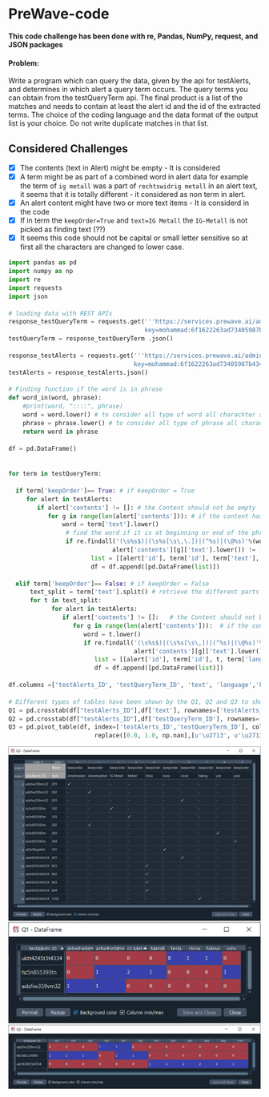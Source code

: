 # PreWave-code

**This code challenge has been done with re, Pandas, NumPy, request, and JSON packages**
#### Problem:
Write a program which can query the data, given by the api for testAlerts, and determines in which alert a
query term occurs. The query terms you can obtain from the testQueryTerm api.
The final product is a list of the matches and needs to contain at least the alert id and the id of the extracted
terms. The choice of the coding language and the data format of the output list is your choice. Do not write
duplicate matches in that list.

## Considered Challenges
- [x] The contents (text in Alert) might be empty -  It is considered
- [x] A term might be as part of a combined word in alert data for example the term of ```ig metall``` was a part of ```rechtswidrig metall``` in an alert text, it seems that it is totally different - it considered as non term in alert.
- [x] An alert content might have two or more text items - It is considerd in the code
- [x] If in term the ```keepOrder=True``` and ```text=IG Metall``` the ```IG-Metall``` is not picked as finding text (??)
- [x] It seems this code should not be capital or small letter sensitive so at first all the characters are changed to lower case.

```python
import pandas as pd
import numpy as np
import re
import requests
import json

# loading data with REST APIs
response_testQueryTerm = requests.get('''https://services.prewave.ai/adminInterface/api/testQueryTerm?
                                      key=mohammad:6f1622263ad73405987b4340e1f88e0f3df51af8c46cc64c2d4a31cff5e05d92''')
testQueryTerm = response_testQueryTerm .json()

response_testAlerts = requests.get('''https://services.prewave.ai/adminInterface/api/testAlerts?
                                   key=mohammad:6f1622263ad73405987b4340e1f88e0f3df51af8c46cc64c2d4a31cff5e05d92''')
testAlerts = response_testAlerts.json()

# Finding function if the word is in phrase
def word_in(word, phrase):
    #print(word, "::::", phrase)
    word = word.lower() # to consider all type of word all charachter should be in lower
    phrase = phrase.lower() # to consider all type of phrase all charachter should be in lower
    return word in phrase

df = pd.DataFrame()


for term in testQueryTerm:

  if term['keepOrder']== True: # if keepOrder = True
     for alert in testAlerts:
        if alert['contents'] != []: # the Content should not be empty
           for g in range(len(alert['contents'])): # if the content has more than one text item
               word = term['text'].lower()
                # find the word if it is at beginning or end of the phrase, or it has "," or "." after itself
                if re.findall('(\s%s$)|(\s%s[\s\,\.])|(^%s)|(\@%s)'%(word, word, word, word), 
                             alert['contents'][g]['text'].lower()) != []:
                       list = [[alert['id'], term['id'], term['text'], term['language'], term['keepOrder']]]
                       df = df.append([pd.DataFrame(list)])
  
  elif term['keepOrder']== False: # if keepOrder = False
      text_split = term['text'].split() # retrieve the different parts of a multiple terms
      for t in text_split:
            for alert in testAlerts:
               if alert['contents'] != []:   # the Content should not be empty
                  for g in range(len(alert['contents'])):  # if the content has more than one text item
                     word = t.lower()
                     if re.findall('(\s%s$)|(\s%s[\s\,])|(^%s)|(\@%s)'%(word, word, word, word),
                                   alert['contents'][g]['text'].lower()) != []:
                        list = [[alert['id'], term['id'], t, term['language'], term['keepOrder']]]
                        df = df.append([pd.DataFrame(list)])

df.columns =['testAlerts_ID', 'testQueryTerm_ID', 'text', 'language','keeporder']

# Different types of tables have been shown by the Q1, Q2 and Q3 to show non-duplicate and duplicate matches
Q1 = pd.crosstab(df["testAlerts_ID"],df['text'], rownames=['testAlerts_ID'], colnames=["text"])
Q2 = pd.crosstab(df["testAlerts_ID"],df['testQueryTerm_ID'], rownames=['testAlerts_ID'], colnames=["testQueryTerm_ID"])
Q3 = pd.pivot_table(df, index=['testAlerts_ID','testQueryTerm_ID'], columns = 'text').
                        replace([0.0, 1.0, np.nan],[u'\u2713', u'\u2713', '-'])
```

![Q3](https://github.com/m-r-tanha/PreWave-code/blob/main/Q3.png)
![Q1](https://github.com/m-r-tanha/PreWave-code/blob/main/Q1.png)
![Q2](https://github.com/m-r-tanha/PreWave-code/blob/main/Q2.png)

